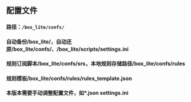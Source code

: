 ## 配置文件
#### 路径：`/box_lite/confs/`
#### 自动备份/box_lite/，自动还原/box_lite/confs/、/box_lite/scripts/settings.ini
#### 规则订阅脚本/box_lite/confs/srs，本地规则存储路径/box_lite/confs/rules
#### 规则模板/box_lite/confs/rules/rules_template.json
#### 本版本需要手动调整配置文件，如*.json settings.ini
